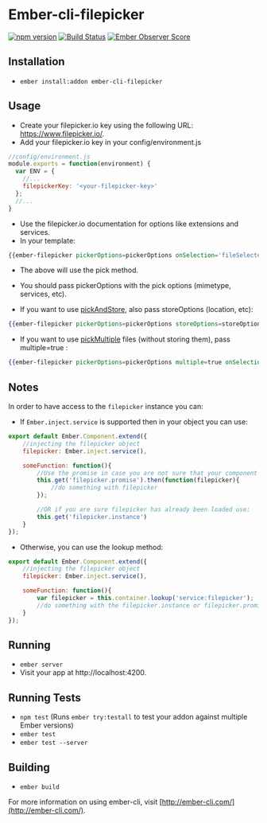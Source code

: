 # Ember-cli-filepicker

[![npm version](https://badge.fury.io/js/ember-cli-filepicker.svg)](http://badge.fury.io/js/ember-cli-filepicker)
[![Build Status](https://travis-ci.org/DudaDev/ember-cli-filepicker.svg)](https://travis-ci.org/DudaDev/ember-cli-filepicker)
[![Ember Observer Score](http://emberobserver.com/badges/ember-cli-filepicker.svg)](http://emberobserver.com/addons/ember-cli-filepicker)

## Installation

* `ember install:addon ember-cli-filepicker`

## Usage
* Create your filepicker.io key using the following URL: https://www.filepicker.io/.
* Add your filepicker.io key in your config/environment.js
```javascript
//config/environment.js
module.exports = function(environment) {
  var ENV = {
    //...
    filepickerKey: '<your-filepicker-key>'
  };
  //...
}
```
* Use the filepicker.io documentation for options like extensions and services.
* In your template:
```handlebars
{{ember-filepicker pickerOptions=pickerOptions onSelection='fileSelected' onClose='onClose' onError='onError'}}
```
* The above will use the pick method.
* You should pass pickerOptions with the pick options (mimetype, services, etc).

* If you want to use [pickAndStore](https://www.filepicker.com/documentation/file_ingestion/javascript_api/pick_and_store?v=v2), also pass storeOptions (location, etc):
```handlebars
{{ember-filepicker pickerOptions=pickerOptions storeOptions=storeOptions onSelection='fileSelected' onClose='onClose' onError='onError'}}
```
* If you want to use [pickMultiple](https://www.filepicker.com/documentation/file_ingestion/javascript_api/pick_multiple?v=v2) files (without storing them), pass multiple=true :
```handlebars
{{ember-filepicker pickerOptions=pickerOptions multiple=true onSelection='fileSelected' onClose='onClose' onError='onError'}}
```


## Notes
In order to have access to the `filepicker` instance you can:
* If `Ember.inject.service` is supported then in your object you can use:
```javascript
export default Ember.Component.extend({
	//injecting the filepicker object
	filepicker: Ember.inject.service(),

	someFunction: function(){
		//Use the promise in case you are not sure that your component will be surly initialized after filepicker has been loaded
		this.get('filepicker.promise').then(function(filepicker){
			//do something with filepicker
		});

		//OR if you are sure filepicker has already been loaded use:
		this.get('filepicker.instance')
	}
});
```
* Otherwise, you can use the lookup method:
```javascript
export default Ember.Component.extend({
	//injecting the filepicker object
	filepicker: Ember.inject.service(),

	someFunction: function(){
		var filepicker = this.container.lookup('service:filepicker');
		//do something with the filepicker.instance or filepicker.promise
	}
});
```

## Running

* `ember server`
* Visit your app at http://localhost:4200.

## Running Tests

* `npm test` (Runs `ember try:testall` to test your addon against multiple Ember versions)
* `ember test`
* `ember test --server`

## Building

* `ember build`

For more information on using ember-cli, visit [http://ember-cli.com/](http://ember-cli.com/).
